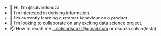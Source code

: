 - 👋 Hi, I’m @salvindsouza
- 👀 I’m interested in deriving information.
- 🌱 I’m currently learning customer behaviour on a product.
- 💞️ I’m looking to collaborate on any exciting data science project.
- 📫 How to reach me ...salvindsouza@gmail.com or dsouza.salvin(Insta)

<!---
salvindsouza/salvindsouza is a ✨ special ✨ repository because its `README.md` (this file) appears on your GitHub profile.
You can click the Preview link to take a look at your changes.
--->
